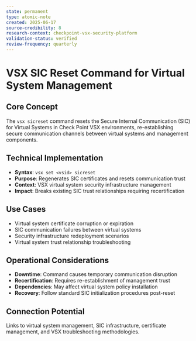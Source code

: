 ```yaml
---
state: permanent
type: atomic-note
created: 2025-06-17
source-credibility: 8
research-context: checkpoint-vsx-security-platform
validation-status: verified
review-frequency: quarterly
---
```


# VSX SIC Reset Command for Virtual System Management

## Core Concept
The `vsx sicreset` command resets the Secure Internal Communication (SIC) for Virtual Systems in Check Point VSX environments, re-establishing secure communication channels between virtual systems and management components.

## Technical Implementation
- **Syntax**: `vsx set <vsid> sicreset`
- **Purpose**: Regenerates SIC certificates and resets communication trust
- **Context**: VSX virtual system security infrastructure management
- **Impact**: Breaks existing SIC trust relationships requiring recertification

## Use Cases
- Virtual system certificate corruption or expiration
- SIC communication failures between virtual systems
- Security infrastructure redeployment scenarios
- Virtual system trust relationship troubleshooting

## Operational Considerations
- **Downtime**: Command causes temporary communication disruption
- **Recertification**: Requires re-establishment of management trust
- **Dependencies**: May affect virtual system policy installation
- **Recovery**: Follow standard SIC initialization procedures post-reset

## Connection Potential
Links to virtual system management, SIC infrastructure, certificate management, and VSX troubleshooting methodologies.
